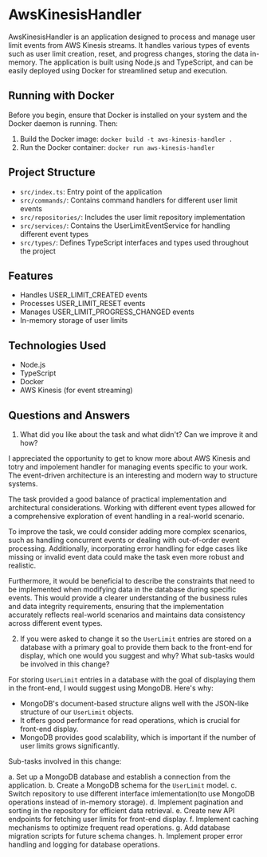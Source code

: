 # AwsKinesisHandler

AwsKinesisHandler is an application designed to process and manage user limit events from AWS Kinesis streams. It handles various types of events such as user limit creation, reset, and progress changes, storing the data in-memory. The application is built using Node.js and TypeScript, and can be easily deployed using Docker for streamlined setup and execution.

## Running with Docker

Before you begin, ensure that Docker is installed on your system and the Docker daemon is running. Then:

1. Build the Docker image: `docker build -t aws-kinesis-handler .`
2. Run the Docker container: `docker run aws-kinesis-handler`

## Project Structure

- `src/index.ts`: Entry point of the application
- `src/commands/`: Contains command handlers for different user limit events
- `src/repositories/`: Includes the user limit repository implementation
- `src/services/`: Contains the UserLimitEventService for handling different event types
- `src/types/`: Defines TypeScript interfaces and types used throughout the project

## Features

- Handles USER_LIMIT_CREATED events
- Processes USER_LIMIT_RESET events
- Manages USER_LIMIT_PROGRESS_CHANGED events
- In-memory storage of user limits

## Technologies Used

- Node.js
- TypeScript
- Docker
- AWS Kinesis (for event streaming)

## Questions and Answers

1. What did you like about the task and what didn't? Can we improve it and how?

I appreciated the opportunity to get to know more about AWS Kinesis and totry and impolement handler for managing events specific to your work. The event-driven architecture is an interesting and modern way to structure systems.

The task provided a good balance of practical implementation and architectural considerations. Working with different event types allowed for a comprehensive exploration of event handling in a real-world scenario.

To improve the task, we could consider adding more complex scenarios, such as handling concurrent events or dealing with out-of-order event processing. Additionally, incorporating error handling for edge cases like missing or invalid event data could make the task even more robust and realistic.

Furthermore, it would be beneficial to describe the constraints that need to be implemented when modifying data in the database during specific events. This would provide a clearer understanding of the business rules and data integrity requirements, ensuring that the implementation accurately reflects real-world scenarios and maintains data consistency across different event types.

2. If you were asked to change it so the `UserLimit` entries are stored on a database with a primary goal to provide them back to the front-end for display, which one would you suggest and why? What sub-tasks would be involved in this change?

For storing `UserLimit` entries in a database with the goal of displaying them in the front-end, I would suggest using MongoDB. Here's why:

- MongoDB's document-based structure aligns well with the JSON-like structure of our `UserLimit` objects.
- It offers good performance for read operations, which is crucial for front-end display.
- MongoDB provides good scalability, which is important if the number of user limits grows significantly.

Sub-tasks involved in this change:

a. Set up a MongoDB database and establish a connection from the application.
b. Create a MongoDB schema for the `UserLimit` model.
c. Switch repository to use different interface imlementation(to use MongoDB operations instead of in-memory storage).
d. Implement pagination and sorting in the repository for efficient data retrieval.
e. Create new API endpoints for fetching user limits for front-end display.
f. Implement caching mechanisms to optimize frequent read operations.
g. Add database migration scripts for future schema changes.
h. Implement proper error handling and logging for database operations.
